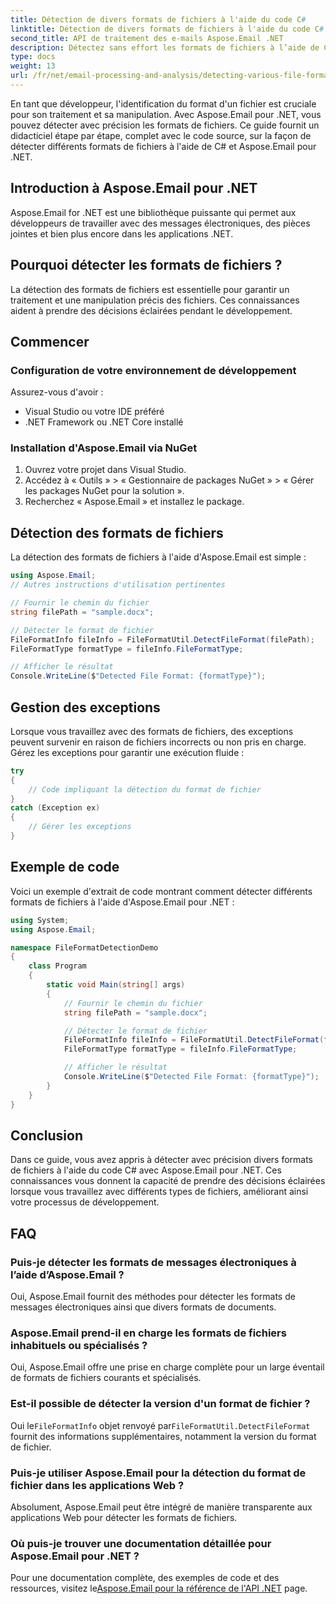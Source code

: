 ```yaml
---
title: Détection de divers formats de fichiers à l'aide du code C#
linktitle: Détection de divers formats de fichiers à l'aide du code C#
second_title: API de traitement des e-mails Aspose.Email .NET
description: Détectez sans effort les formats de fichiers à l’aide de C# et Aspose.Email pour .NET. Guide étape par étape et exemples de code. Explorez maintenant !
type: docs
weight: 13
url: /fr/net/email-processing-and-analysis/detecting-various-file-formats-using-csharp-code/
---
```


En tant que développeur, l'identification du format d'un fichier est cruciale pour son traitement et sa manipulation. Avec Aspose.Email pour .NET, vous pouvez détecter avec précision les formats de fichiers. Ce guide fournit un didacticiel étape par étape, complet avec le code source, sur la façon de détecter différents formats de fichiers à l'aide de C# et Aspose.Email pour .NET.

## Introduction à Aspose.Email pour .NET

Aspose.Email for .NET est une bibliothèque puissante qui permet aux développeurs de travailler avec des messages électroniques, des pièces jointes et bien plus encore dans les applications .NET.

## Pourquoi détecter les formats de fichiers ?

La détection des formats de fichiers est essentielle pour garantir un traitement et une manipulation précis des fichiers. Ces connaissances aident à prendre des décisions éclairées pendant le développement.

## Commencer

### Configuration de votre environnement de développement

Assurez-vous d'avoir :
- Visual Studio ou votre IDE préféré
- .NET Framework ou .NET Core installé

### Installation d'Aspose.Email via NuGet

1. Ouvrez votre projet dans Visual Studio.
2. Accédez à « Outils » > « Gestionnaire de packages NuGet » > « Gérer les packages NuGet pour la solution ».
3. Recherchez « Aspose.Email » et installez le package.

## Détection des formats de fichiers

La détection des formats de fichiers à l'aide d'Aspose.Email est simple :

```csharp
using Aspose.Email;
// Autres instructions d'utilisation pertinentes

// Fournir le chemin du fichier
string filePath = "sample.docx";

// Détecter le format de fichier
FileFormatInfo fileInfo = FileFormatUtil.DetectFileFormat(filePath);
FileFormatType formatType = fileInfo.FileFormatType;

// Afficher le résultat
Console.WriteLine($"Detected File Format: {formatType}");
```

## Gestion des exceptions

Lorsque vous travaillez avec des formats de fichiers, des exceptions peuvent survenir en raison de fichiers incorrects ou non pris en charge. Gérez les exceptions pour garantir une exécution fluide :

```csharp
try
{
    // Code impliquant la détection du format de fichier
}
catch (Exception ex)
{
    // Gérer les exceptions
}
```

## Exemple de code

Voici un exemple d'extrait de code montrant comment détecter différents formats de fichiers à l'aide d'Aspose.Email pour .NET :

```csharp
using System;
using Aspose.Email;

namespace FileFormatDetectionDemo
{
    class Program
    {
        static void Main(string[] args)
        {
            // Fournir le chemin du fichier
            string filePath = "sample.docx";

            // Détecter le format de fichier
            FileFormatInfo fileInfo = FileFormatUtil.DetectFileFormat(filePath);
            FileFormatType formatType = fileInfo.FileFormatType;

            // Afficher le résultat
            Console.WriteLine($"Detected File Format: {formatType}");
        }
    }
}
```

## Conclusion

Dans ce guide, vous avez appris à détecter avec précision divers formats de fichiers à l'aide du code C# avec Aspose.Email pour .NET. Ces connaissances vous donnent la capacité de prendre des décisions éclairées lorsque vous travaillez avec différents types de fichiers, améliorant ainsi votre processus de développement.

## FAQ

### Puis-je détecter les formats de messages électroniques à l’aide d’Aspose.Email ?

Oui, Aspose.Email fournit des méthodes pour détecter les formats de messages électroniques ainsi que divers formats de documents.

### Aspose.Email prend-il en charge les formats de fichiers inhabituels ou spécialisés ?

Oui, Aspose.Email offre une prise en charge complète pour un large éventail de formats de fichiers courants et spécialisés.

### Est-il possible de détecter la version d'un format de fichier ?

 Oui le`FileFormatInfo` objet renvoyé par`FileFormatUtil.DetectFileFormat` fournit des informations supplémentaires, notamment la version du format de fichier.

### Puis-je utiliser Aspose.Email pour la détection du format de fichier dans les applications Web ?

Absolument, Aspose.Email peut être intégré de manière transparente aux applications Web pour détecter les formats de fichiers.

### Où puis-je trouver une documentation détaillée pour Aspose.Email pour .NET ?

 Pour une documentation complète, des exemples de code et des ressources, visitez le[Aspose.Email pour la référence de l'API .NET](https://reference.aspose.com/email/net) page.